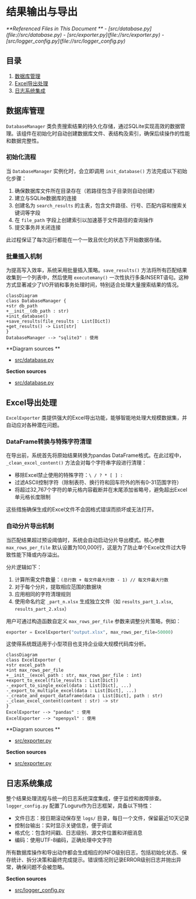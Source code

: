 # 结果输出与导出

<cite>
**Referenced Files in This Document **  
- [src/database.py](file://src/database.py)
- [src/exporter.py](file://src/exporter.py)
- [src/logger_config.py](file://src/logger_config.py)
</cite>

## 目录
1. [数据库管理](#数据库管理)
2. [Excel导出处理](#excel导出处理)
3. [日志系统集成](#日志系统集成)

## 数据库管理

`DatabaseManager` 类负责搜索结果的持久化存储，通过SQLite实现高效的数据管理。该组件在初始化时自动创建数据库文件、表结构及索引，确保后续操作的性能和数据完整性。

### 初始化流程
当 `DatabaseManager` 实例化时，会立即调用 `init_database()` 方法完成以下初始化步骤：
1. 确保数据库文件所在目录存在（若路径包含子目录则自动创建）
2. 建立与SQLite数据库的连接
3. 创建名为 `search_results` 的主表，包含文件路径、行号、匹配内容和搜索关键词等字段
4. 在 `file_path` 字段上创建索引以加速基于文件路径的查询操作
5. 提交事务并关闭连接

此过程保证了每次运行都能在一个一致且优化的状态下开始数据存储。

### 批量插入机制
为提高写入效率，系统采用批量插入策略。`save_results()` 方法将所有匹配结果收集到一个列表中，然后使用 `executemany()` 一次性执行多条INSERT语句。这种方式显著减少了I/O开销和事务处理时间，特别适合处理大量搜索结果的情况。

```mermaid
classDiagram
class DatabaseManager {
+str db_path
+__init__(db_path : str)
+init_database()
+save_results(file_results : List[Dict])
+get_results() -> List[str]
}
DatabaseManager --> "sqlite3" : 使用
```

**Diagram sources **  
- [src/database.py](file://src/database.py#L7-L98)

**Section sources**  
- [src/database.py](file://src/database.py#L7-L98)

## Excel导出处理

`ExcelExporter` 类提供强大的Excel导出功能，能够智能地处理大规模数据集，并自动应对各种潜在问题。

### DataFrame转换与特殊字符清理
在导出前，系统首先将原始结果转换为pandas DataFrame格式。在此过程中，`_clean_excel_content()` 方法会对每个字符串字段进行清理：
- 移除Excel禁止使用的特殊字符：`\ / ? * [ ] :`
- 过滤ASCII控制字符（除制表符、换行符和回车符外的所有0-31范围字符）
- 将超过32,767个字符的单元格内容截断并在末尾添加省略号，避免超出Excel单元格长度限制

这些措施确保生成的Excel文件不会因格式错误而损坏或无法打开。

### 自动分片导出机制
当匹配结果超过预设阈值时，系统会自动启动分片导出模式。核心参数 `max_rows_per_file` 默认设置为100,000行，这是为了防止单个Excel文件过大导致性能下降或内存溢出。

分片逻辑如下：
1. 计算所需文件数量：`(总行数 + 每文件最大行数 - 1) // 每文件最大行数`
2. 对于每个分片，提取相应范围的数据块
3. 应用相同的字符清理规则
4. 使用命名约定 `_part_n.xlsx` 生成独立文件（如 `results_part_1.xlsx`, `results_part_2.xlsx`）

用户可通过构造函数自定义 `max_rows_per_file` 参数来调整分片策略，例如：

```python
exporter = ExcelExporter("output.xlsx", max_rows_per_file=50000)
```

这使得系统既适用于小型项目也支持企业级大规模代码库分析。

```mermaid
classDiagram
class ExcelExporter {
+str excel_path
+int max_rows_per_file
+__init__(excel_path : str, max_rows_per_file : int)
+export_to_excel(file_results : List[Dict])
-_export_to_single_excel(data : List[Dict], ...)
-_export_to_multiple_excel(data : List[Dict], ...)
-_create_and_export_dataframe(data : List[Dict], path : str)
-_clean_excel_content(content : str) -> str
}
ExcelExporter --> "pandas" : 使用
ExcelExporter --> "openpyxl" : 使用
```

**Diagram sources **  
- [src/exporter.py](file://src/exporter.py#L15-L149)

**Section sources**  
- [src/exporter.py](file://src/exporter.py#L15-L149)

## 日志系统集成

整个结果处理流程与统一的日志系统深度集成，便于监控和故障排查。`logger_config.py` 配置了Loguru作为日志框架，具备以下特性：

- 文件日志：按日期滚动保存至 `logs/` 目录，每日一个文件，保留最近10天记录
- 控制台输出：实时显示关键信息，便于调试
- 格式化：包含时间戳、日志级别、源文件位置和详细消息
- 编码：使用UTF-8编码，正确处理中文字符

所有数据库操作和导出动作都会生成相应的INFO级别日志，包括初始化状态、保存统计、拆分决策和最终完成提示。错误情况则记录ERROR级别日志并抛出异常，确保问题不会被忽略。

**Section sources**  
- [src/logger_config.py](file://src/logger_config.py#L1-L24)